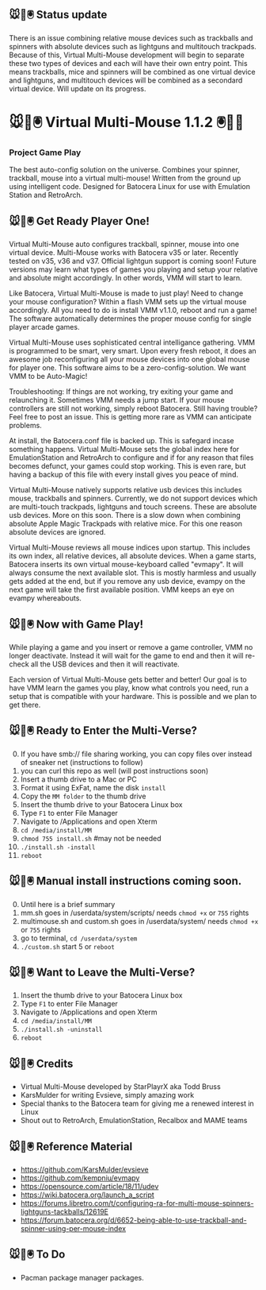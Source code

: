 ## 🐭👾🖲️ Status update
There is an issue combining relative mouse devices such as trackballs and spinners with absolute devices such as lightguns and multitouch trackpads. Because of this, Virtual Multi-Mouse development will begin to separate these two types of devices and each will have their own entry point. This means trackballs, mice and spinners will be combined as one virtual device and lightguns, and multitouch devices will be combined as a secondard virtual device. Will update on its progress.

# 🐭👾🖲️ Virtual Multi-Mouse 1.1.2 🖲️👾🐭
### Project Game Play

The best auto-config solution on the universe. Combines your spinner, trackball, mouse into a virtual multi-mouse! Written from the ground up using intelligent code. Designed for Batocera Linux for use with Emulation Station and RetroArch.

## 🐭👾🖲️ Get Ready Player One!

Virtual Multi-Mouse auto configures trackball, spinner, mouse into one virtual device. Multi-Mouse works with Batocera v35 or later. Recently tested on v35, v36 and v37. Official lightgun support is coming soon! Future versions may learn what types of games you playing and setup your relative and absolute might accordingly. In other words, VMM will start to learn.

Like Batocera, Virtual Multi-Mouse is made to just play! Need to change your mouse configuration? Within a flash VMM sets up the virtual mouse accordingly. All you need to do is install VMM v1.1.0, reboot and run a game! The software automatically determines the proper mouse config for single player arcade games.

Virtual Multi-Mouse uses sophisticated central intelligance gathering. VMM is programmed to be smart, very smart. Upon every fresh reboot, it does an awesome job reconfiguring all your mouse devices into one global mouse for player one. This software aims to be a zero-config-solution. We want VMM to be Auto-Magic!

Troubleshooting: If things are not working, try exiting your game and relaunching it. Sometimes VMM needs a jump start. If your mouse controllers are still not working, simply reboot Batocera. Still having trouble? Feel free to post an issue. This is getting more rare as VMM can anticipate problems.

At install, the Batocera.conf file is backed up. This is safegard incase something happens. Virtual Multi-Mouse sets the global index here for EmulationStation and RetroArch to configure and if for any reason that files becomes defunct, your games could stop working. This is even rare, but having a backup of this file with every install gives you peace of mind.

Virtual Multi-Mouse natively supports relative usb devices this includes mouse, trackballs and spinners. Currently, we do not support devices which are multi-touch trackpads, lightguns and touch screens. These are absolute usb devices. More on this soon. There is a slow down when combining absolute Apple Magic Trackpads with relative mice. For this one reason absolute devices are ignored.

Virtual Multi-Mouse reviews all mouse indices upon startup. This includes its own index, all relative devices, all absolute devices. When a game starts, Batocera inserts its own virtual mouse-keyboard called "evmapy". It will always consume the next available slot. This is mostly harmless and usually gets added at the end, but if you remove any usb device, evampy on the next game will take the first available position. VMM keeps an eye on evampy whereabouts.

## 🐭👾🖲️ Now with Game Play!
While playing a game and you insert or remove a game controller, VMM no longer deactivate. Instead it will wait for the game to end and then it will re-check all the USB devices and then it will reactivate.

Each version of Virtual Multi-Mouse gets better and better! Our goal is to have VMM learn the games you play, know what controls you need, run a setup that is compatible with your hardware. This is possible and we plan to get there.

## 🐭👾🖲️ Ready to Enter the Multi-Verse?

0.  If you have smb:// file sharing working, you can copy files over instead of sneaker net (instructions to follow)
1.  you can curl this repo as well (will post instructions soon)
2.  Insert a thumb drive to a Mac or PC 
3.  Format it using ExFat, name the disk `install`
4.  Copy the `MM folder` to the thumb drive
5.  Insert the thumb drive to your Batocera Linux box
6.  Type `F1` to enter File Manager
7.  Navigate to /Applications and open Xterm
8.  `cd /media/install/MM`
9.  `chmod 755 install.sh` #may not be needed
10.  `./install.sh -install`
11.  `reboot`

## 🐭👾🖲️ Manual install instructions coming soon.
0. Until here is a brief summary
1. mm.sh goes in /userdata/system/scripts/ needs `chmod +x` or `755` rights
2. multimouse.sh and custom.sh goes in /userdata/system/ needs `chmod +x` or `755` rights
3. go to terminal, `cd /userdata/system`
4. `./custom.sh` start
5  or `reboot`

## 🐭👾🖲️ Want to Leave the Multi-Verse?

1.  Insert the thumb drive to your Batocera Linux box
2.  Type `F1` to enter File Manager
3.  Navigate to /Applications and open Xterm
4.  `cd /media/install/MM`
5.  `./install.sh -uninstall`
6.  `reboot`

## 🐭👾🖲️ Credits
* Virtual Multi-Mouse developed by StarPlayrX aka Todd Bruss
* KarsMulder for writing Evsieve, simply amazing work
* Special thanks to the Batocera team for giving me a renewed interest in Linux
* Shout out to RetroArch, EmulationStation, Recalbox and MAME teams

## 🐭👾🖲️ Reference Material

* https://github.com/KarsMulder/evsieve
* https://github.com/kempniu/evmapy
* https://opensource.com/article/18/11/udev
* https://wiki.batocera.org/launch_a_script
* https://forums.libretro.com/t/configuring-ra-for-multi-mouse-spinners-lightguns-tackballs/12619E
* https://forum.batocera.org/d/6652-being-able-to-use-trackball-and-spinner-using-per-mouse-index

## 🐭👾🖲️ To Do
* Pacman package manager packages.
